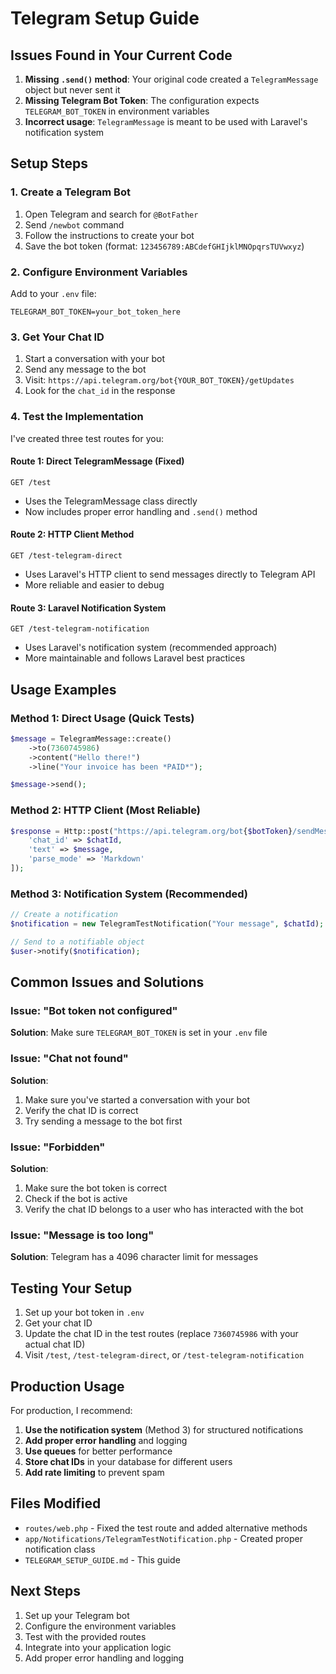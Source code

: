 # Telegram Setup Guide

## Issues Found in Your Current Code

1. **Missing `.send()` method**: Your original code created a `TelegramMessage` object but never sent it
2. **Missing Telegram Bot Token**: The configuration expects `TELEGRAM_BOT_TOKEN` in environment variables
3. **Incorrect usage**: `TelegramMessage` is meant to be used with Laravel's notification system

## Setup Steps

### 1. Create a Telegram Bot

1. Open Telegram and search for `@BotFather`
2. Send `/newbot` command
3. Follow the instructions to create your bot
4. Save the bot token (format: `123456789:ABCdefGHIjklMNOpqrsTUVwxyz`)

### 2. Configure Environment Variables

Add to your `.env` file:
```env
TELEGRAM_BOT_TOKEN=your_bot_token_here
```

### 3. Get Your Chat ID

1. Start a conversation with your bot
2. Send any message to the bot
3. Visit: `https://api.telegram.org/bot{YOUR_BOT_TOKEN}/getUpdates`
4. Look for the `chat_id` in the response

### 4. Test the Implementation

I've created three test routes for you:

#### Route 1: Direct TelegramMessage (Fixed)
```
GET /test
```
- Uses the TelegramMessage class directly
- Now includes proper error handling and `.send()` method

#### Route 2: HTTP Client Method
```
GET /test-telegram-direct
```
- Uses Laravel's HTTP client to send messages directly to Telegram API
- More reliable and easier to debug

#### Route 3: Laravel Notification System
```
GET /test-telegram-notification
```
- Uses Laravel's notification system (recommended approach)
- More maintainable and follows Laravel best practices

## Usage Examples

### Method 1: Direct Usage (Quick Tests)
```php
$message = TelegramMessage::create()
    ->to(7360745986)
    ->content("Hello there!")
    ->line("Your invoice has been *PAID*");

$message->send();
```

### Method 2: HTTP Client (Most Reliable)
```php
$response = Http::post("https://api.telegram.org/bot{$botToken}/sendMessage", [
    'chat_id' => $chatId,
    'text' => $message,
    'parse_mode' => 'Markdown'
]);
```

### Method 3: Notification System (Recommended)
```php
// Create a notification
$notification = new TelegramTestNotification("Your message", $chatId);

// Send to a notifiable object
$user->notify($notification);
```

## Common Issues and Solutions

### Issue: "Bot token not configured"
**Solution**: Make sure `TELEGRAM_BOT_TOKEN` is set in your `.env` file

### Issue: "Chat not found"
**Solution**: 
1. Make sure you've started a conversation with your bot
2. Verify the chat ID is correct
3. Try sending a message to the bot first

### Issue: "Forbidden"
**Solution**: 
1. Make sure the bot token is correct
2. Check if the bot is active
3. Verify the chat ID belongs to a user who has interacted with the bot

### Issue: "Message is too long"
**Solution**: Telegram has a 4096 character limit for messages

## Testing Your Setup

1. Set up your bot token in `.env`
2. Get your chat ID
3. Update the chat ID in the test routes (replace `7360745986` with your actual chat ID)
4. Visit `/test`, `/test-telegram-direct`, or `/test-telegram-notification`

## Production Usage

For production, I recommend:

1. **Use the notification system** (Method 3) for structured notifications
2. **Add proper error handling** and logging
3. **Use queues** for better performance
4. **Store chat IDs** in your database for different users
5. **Add rate limiting** to prevent spam

## Files Modified

- `routes/web.php` - Fixed the test route and added alternative methods
- `app/Notifications/TelegramTestNotification.php` - Created proper notification class
- `TELEGRAM_SETUP_GUIDE.md` - This guide

## Next Steps

1. Set up your Telegram bot
2. Configure the environment variables
3. Test with the provided routes
4. Integrate into your application logic
5. Add proper error handling and logging 